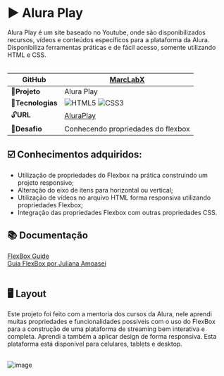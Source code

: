 <h1>▶️ Alura Play</h1>
Alura Play é um site baseado no Youtube, onde são disponibilizados recursos, vídeos e conteúdos específicos para a plataforma da Alura. Disponibiliza ferramentas práticas e de fácil acesso, somente utilizando HTML e CSS. <br><br>


| GitHub | <a href="https://github.com/MarcLabX/">MarcLabX</a>  |
|---|---|
|📑**Projeto** | Alura Play |
|🎃**Tecnologias** | ![HTML5](https://img.shields.io/badge/HTML5-E34F26?style=for-the-badge&logo=html5&logoColor=white) ![CSS3](https://img.shields.io/badge/CSS3-1572B6?style=for-the-badge&logo=css3&logoColor=white) |
|🔓**URL** | [AluraPlay](https://alura-play-xi-bay.vercel.app/) |
|🚀**Desafio** | Conhecendo propriedades do flexbox |

<h2>☑️ Conhecimentos adquiridos:</h2>
<ul>
        <li>Utilização de propriedades do Flexbox na prática construindo um projeto responsivo;</li>
        <li>Alteração do eixo de itens para horizontal ou vertical;</li>
        <li>Utilização de vídeos no arquivo HTML forma responsiva utilizando propriedades Flexbox;</li>
        <li>Integração das propriedades Flexbox com outras propriedades CSS.</h2></li>     
</ul>

<h2>📚 Documentação</h2>
<a href="https://css-tricks.com/snippets/css/a-guide-to-flexbox/" target="_blank">FlexBox Guide</a> <br>
<a href="https://www.alura.com.br/artigos/css-guia-do-flexbox?gclid=Cj0KCQjw39uYBhCLARIsAD_SzMQMc9nQqaj-Su5TxxSdEYkzuV9HLOVi05c1PGYWvI75QPbxgJhRC90aAnZtEALw_wcB" target="_blank">Guia FlexBox por Juliana Amoasei</a> <br><br>

<h2>🖥️ Layout</h2>
Este projeto foi feito com a mentoria dos cursos da Alura, nele aprendi muitas propriedades e funcionalidades possíveis com o uso do FlexBox para a construção de uma plataforma de streaming bem interativa e completa. Aprendi a também a aplicar design de forma responsiva. Esta plataforma está disponível para celulares, tablets e desktop.<br><br>


![image](https://github.com/user-attachments/assets/867248d4-237a-48f6-8546-60a67320b514)


